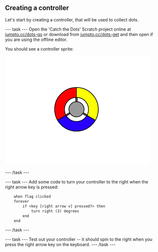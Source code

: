 ## Creating a controller

Let's start by creating a controller, that will be used to collect dots.

--- task ---
Open the 'Catch the Dots' Scratch project online at <a href="http://jumpto.cc/dots-go" target="_blank">jumpto.cc/dots-go</a> or download from <a href="http://jumpto.cc/dots-get" target="_blank">jumpto.cc/dots-get</a> and then open if you are using the offline editor.

You should see a controller sprite:

![screenshot](images/dots-controller.png)

--- /task ---

--- task ---
Add some code to turn your controller to the right when the right arrow key is pressed:

```blocks
	when flag clicked
	forever
		if <key [right arrow v] pressed?> then
			turn right (3) degrees
		end
	end
```
--- /task ---

--- task ---
Test out your controller -- it should spin to the right when you press the right arrow key on the keyboard.
--- /task ---
